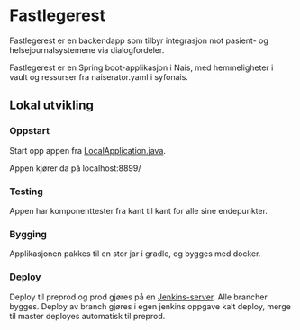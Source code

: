 # Fastlegerest

Fastlegerest er en backendapp som tilbyr integrasjon mot pasient- og helsejournalsystemene via dialogfordeler. 

Fastlegerest er en Spring boot-applikasjon i Nais, med hemmeligheter i vault og ressurser fra
naiserator.yaml i syfonais.

## Lokal utvikling

### Oppstart

Start opp appen fra [LocalApplication.java](../fastlegerest/src/test/java/no/nav/syfo/LocalApplication.java).

Appen kjører da på localhost:8899/


### Testing

Appen har komponenttester fra kant til kant for alle sine endepunkter.

### Bygging

Applikasjonen pakkes til en stor jar i gradle, og bygges med docker.

### Deploy

Deploy til preprod og prod gjøres på en [Jenkins-server](https://jenkins-digisyfo.adeo.no/job/digisyfo/job/fastlegerest/).
Alle brancher bygges. Deploy av branch gjøres i egen jenkins oppgave kalt deploy, merge til master deployes automatisk
til preprod.
